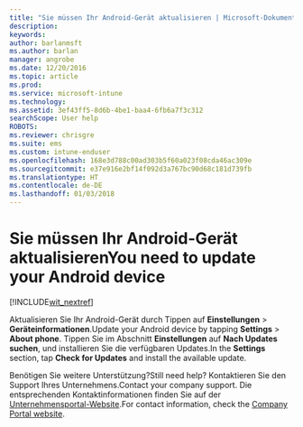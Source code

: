 ```yaml
---
title: "Sie müssen Ihr Android-Gerät aktualisieren | Microsoft-Dokumentation"
description: 
keywords: 
author: barlanmsft
ms.author: barlan
manager: angrobe
ms.date: 12/20/2016
ms.topic: article
ms.prod: 
ms.service: microsoft-intune
ms.technology: 
ms.assetid: 3ef43ff5-8d6b-4be1-baa4-6fb6a7f3c312
searchScope: User help
ROBOTS: 
ms.reviewer: chrisgre
ms.suite: ems
ms.custom: intune-enduser
ms.openlocfilehash: 168e3d788c00ad303b5f60a023f08cda46ac309e
ms.sourcegitcommit: e37e916e2bf14f092d3a767bc90d68c181d739fb
ms.translationtype: HT
ms.contentlocale: de-DE
ms.lasthandoff: 01/03/2018
---
```

# <a name="you-need-to-update-your-android-device"></a><span data-ttu-id="f7985-102">Sie müssen Ihr Android-Gerät aktualisieren</span><span class="sxs-lookup"><span data-stu-id="f7985-102">You need to update your Android device</span></span>

[!INCLUDE[wit_nextref](includes/end-user-os-update-guidance.md)]

<span data-ttu-id="f7985-103">Aktualisieren Sie Ihr Android-Gerät durch Tippen auf **Einstellungen** > **Geräteinformationen**.</span><span class="sxs-lookup"><span data-stu-id="f7985-103">Update your Android device by tapping **Settings** > **About phone**.</span></span> <span data-ttu-id="f7985-104">Tippen Sie im Abschnitt __Einstellungen__ auf __Nach Updates suchen__, und installieren Sie die verfügbaren Updates.</span><span class="sxs-lookup"><span data-stu-id="f7985-104">In the __Settings__ section, tap __Check for Updates__ and install the available update.</span></span>

<span data-ttu-id="f7985-105">Benötigen Sie weitere Unterstützung?</span><span class="sxs-lookup"><span data-stu-id="f7985-105">Still need help?</span></span> <span data-ttu-id="f7985-106">Kontaktieren Sie den Support Ihres Unternehmens.</span><span class="sxs-lookup"><span data-stu-id="f7985-106">Contact your company support.</span></span> <span data-ttu-id="f7985-107">Die entsprechenden Kontaktinformationen finden Sie auf der [Unternehmensportal-Website](https://portal.manage.microsoft.com#HelpDeskDialog).</span><span class="sxs-lookup"><span data-stu-id="f7985-107">For contact information, check the [Company Portal website](https://portal.manage.microsoft.com#HelpDeskDialog).</span></span>
